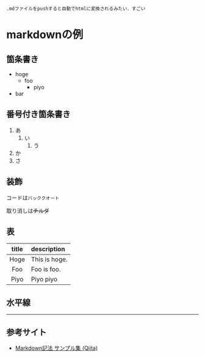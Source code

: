     .mdファイルをpushすると自動でhtmlに変換されるみたい．すごい

# markdownの例

## 箇条書き
- hoge
  - foo
    - piyo
- bar

## 番号付き箇条書き
1. あ
    1. い
        1. う
1. か
1. さ

## 装飾
コードは`バッククオート`

取り消しは~~チルダ~~

## 表

|title|description|
|:--:|:--|
|Hoge|This is hoge.|
|Foo|Foo is foo.|
|Piyo|Piyo piyo|

## 水平線
---

## 参考サイト
- [Markdown記法 サンプル集 (Qiita)](https://qiita.com/tbpgr/items/989c6badefff69377da7)
